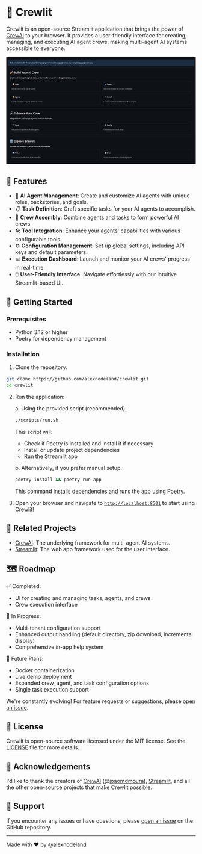 # 🚣 Crewlit

Crewlit is an open-source Streamlit application that brings the power of [CrewAI](https://crewai.com/) to your browser. It provides a user-friendly interface for creating, managing, and executing AI agent crews, making multi-agent AI systems accessible to everyone.

![Crewlit Screenshot](assets/crewlit_home.png)

## 🌟 Features

- 🤖 **AI Agent Management**: Create and customize AI agents with unique roles, backstories, and goals.
- 📋 **Task Definition**: Craft specific tasks for your AI agents to accomplish.
- 👥 **Crew Assembly**: Combine agents and tasks to form powerful AI crews.
- 🛠️ **Tool Integration**: Enhance your agents' capabilities with various configurable tools.
- ⚙️ **Configuration Management**: Set up global settings, including API keys and default parameters.
- 📊 **Execution Dashboard**: Launch and monitor your AI crews' progress in real-time.
- 🖱️ **User-Friendly Interface**: Navigate effortlessly with our intuitive Streamlit-based UI.

## 🚀 Getting Started

### Prerequisites

- Python 3.12 or higher
- Poetry for dependency management

### Installation

1. Clone the repository:

```bash
git clone https://github.com/alexnodeland/crewlit.git
cd crewlit
```

2. Run the application:

   a. Using the provided script (recommended):

    ```bash
    ./scripts/run.sh
    ```

    This script will:
    - Check if Poetry is installed and install it if necessary
    - Install or update project dependencies
    - Run the Streamlit app

   b. Alternatively, if you prefer manual setup:

    ```bash
    poetry install && poetry run app
    ```

    This command installs dependencies and runs the app using Poetry.

3. Open your browser and navigate to [`http://localhost:8501`](http://localhost:8501) to start using Crewlit!

## 🔗 Related Projects

- [CrewAI](https://github.com/joaomdmoura/crewAI): The underlying framework for multi-agent AI systems.
- [Streamlit](https://github.com/streamlit/streamlit): The web app framework used for the user interface.

## 🗺️ Roadmap

✅ Completed:
- UI for creating and managing tasks, agents, and crews
- Crew execution interface

🚧 In Progress:
- Multi-tenant configuration support
- Enhanced output handling (default directory, zip download, incremental display)
- Comprehensive in-app help system

🔮 Future Plans:
- Docker containerization
- Live demo deployment
- Expanded crew, agent, and task configuration options
- Single task execution support

We're constantly evolving! For feature requests or suggestions, please [open an issue](https://github.com/alexnodeland/crewlit/issues).

## 📄 License

Crewlit is open-source software licensed under the MIT license. See the [LICENSE](LICENSE) file for more details.

## 🙏 Acknowledgements

I'd like to thank the creators of [CrewAI](https://crewai.com/) ([@joaomdmoura](https://github.com/joaomdmoura/)), [Streamlit](https://streamlit.io/), and all the other open-source projects that make Crewlit possible.

## 🤝 Support

If you encounter any issues or have questions, please [open an issue](https://github.com/alexnodeland/crewlit/issues) on the GitHub repository.

---

Made with ❤️ by [@alexnodeland](https://github.com/alexnodeland)
